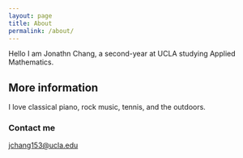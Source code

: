 ```yaml
---
layout: page
title: About
permalink: /about/
---
```

Hello I am Jonathn Chang, a second-year at UCLA studying Applied Mathematics.

## More information

I love classical piano, rock music, tennis, and the outdoors.

### Contact me

[jchang153@ucla.edu](mailto:jchang153@ucla.edu)
